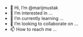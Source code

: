 - 👋 Hi, I’m @marijmustak
- 👀 I’m interested in ...
- 🌱 I’m currently learning ...
- 💞️ I’m looking to collaborate on ...
- 📫 How to reach me ...

<!---
marijmustak/marijmustak is a ✨ special ✨ repository because its `README.md` (this file) appears on your GitHub profile.
You can click the Preview link to take a look at your changes.
--->
